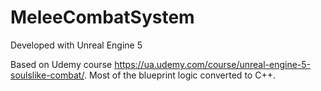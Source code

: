 # MeleeCombatSystem

Developed with Unreal Engine 5

Based on  Udemy course https://ua.udemy.com/course/unreal-engine-5-soulslike-combat/. Most of the blueprint logic converted to C++.
